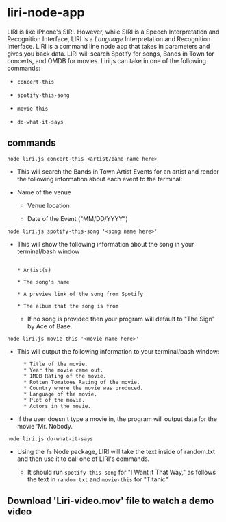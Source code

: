 # liri-node-app
LIRI is like iPhone's SIRI. However, while SIRI is a Speech Interpretation and Recognition Interface, LIRI is a _Language_ Interpretation and Recognition Interface. LIRI is a command line node app that takes in parameters and gives you back data.
 LIRI will search Spotify for songs, Bands in Town for concerts, and OMDB for movies.
Liri.js can take in one of the following commands:

   * `concert-this`

   * `spotify-this-song`

   * `movie-this`

   * `do-what-it-says`
   
   ## commands
   
   `node liri.js concert-this <artist/band name here>`
* This will search the Bands in Town Artist Events  for an artist and render the following information about each event to the terminal:
   

 * Name of the venue

     * Venue location

     * Date of the Event ("MM/DD/YYYY")
     

   
`node liri.js spotify-this-song '<song name here>'`

   * This will show the following information about the song in your terminal/bash window
     ```

     * Artist(s)

     * The song's name

     * A preview link of the song from Spotify

     * The album that the song is from
       ```
       * If no song is provided then your program will default to "The Sign" by Ace of Base.
   
    node liri.js movie-this '<movie name here>'
   
   * This will output the following information to your terminal/bash window:

     ```
       * Title of the movie.
       * Year the movie came out.
       * IMDB Rating of the movie.
       * Rotten Tomatoes Rating of the movie.
       * Country where the movie was produced.
       * Language of the movie.
       * Plot of the movie.
       * Actors in the movie.
     ```

   * If the user doesn't type a movie in, the program will output data for the movie 'Mr. Nobody.'
   
   `node liri.js do-what-it-says`

   * Using the `fs` Node package, LIRI will take the text inside of random.txt and then use it to call one of LIRI's commands.

     * It should run `spotify-this-song` for "I Want it That Way," as follows the text in `random.txt` and `movie-this` for "Titanic"
## Download   'Liri-video.mov' file to watch a demo video 
